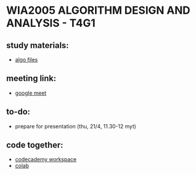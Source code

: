 # WIA2005 ALGORITHM DESIGN AND ANALYSIS - T4G1


## study materials:
- [algo files](https://github.com/ftp7/um-2022/tree/main/um-algo)

## meeting link:
- [google meet](https://meet.google.com/jbq-gcgh-ubd)

## to-do:
- prepare for presentation (thu, 21/4, 11.30-12 myt)

## code together:
- [codecademy workspace](https://www.codecademy.com/workspaces/625c06df0bc923bbc6e97c1b)
- [colab](https://drive.google.com/file/d/1-MAuE4Sfi6S87W7C67gg7xFX9d0ctS0C/view?usp=sharing)

